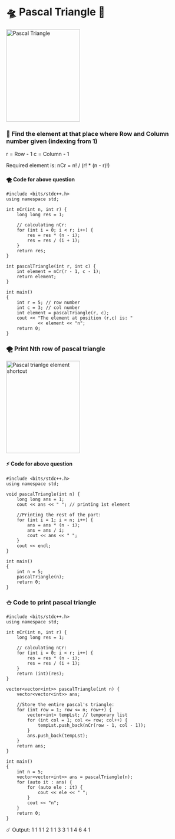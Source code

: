 # :flying_saucer: Pascal Triangle :rocket:
<img align="center" alt="Pascal Triangle" height="250" width="200" src="https://upload.wikimedia.org/wikipedia/commons/0/0d/PascalTriangleAnimated2.gif">

### :construction: Find the element at that place where Row and Column number given (indexing from 1)


r = Row - 1
c = Column - 1

Required element is: nCr = n! / (r! * (n - r)!)

#### :tornado: Code for above question

```
#include <bits/stdc++.h>
using namespace std;

int nCr(int n, int r) {
    long long res = 1;

    // calculating nCr:
    for (int i = 0; i < r; i++) {
        res = res * (n - i);
        res = res / (i + 1);
    }
    return res;
}

int pascalTriangle(int r, int c) {
    int element = nCr(r - 1, c - 1);
    return element;
}

int main()
{
    int r = 5; // row number
    int c = 3; // col number
    int element = pascalTriangle(r, c);
    cout << "The element at position (r,c) is: "
            << element << "n";
    return 0;
}
```

### :tornado: Print Nth row of pascal triangle

<img align="center" alt="Pascal trianlge element shortcut" height="250" width="200" src="https://static.takeuforward.org/wp/uploads/2023/04/Screenshot-2023-04-30-214245.png">

#### :zap: Code for above question
```
#include <bits/stdc++.h>
using namespace std;

void pascalTriangle(int n) {
    long long ans = 1;
    cout << ans << " "; // printing 1st element

    //Printing the rest of the part:
    for (int i = 1; i < n; i++) {
        ans = ans * (n - i);
        ans = ans / i;
        cout << ans << " ";
    }
    cout << endl;
}

int main()
{
    int n = 5;
    pascalTriangle(n);
    return 0;
}
```

### :snowman: Code to print pascal triangle
```
#include <bits/stdc++.h>
using namespace std;

int nCr(int n, int r) {
    long long res = 1;

    // calculating nCr:
    for (int i = 0; i < r; i++) {
        res = res * (n - i);
        res = res / (i + 1);
    }
    return (int)(res);
}

vector<vector<int>> pascalTriangle(int n) {
    vector<vector<int>> ans;

    //Store the entire pascal's triangle:
    for (int row = 1; row <= n; row++) {
        vector<int> tempLst; // temporary list
        for (int col = 1; col <= row; col++) {
            tempLst.push_back(nCr(row - 1, col - 1));
        }
        ans.push_back(tempLst);
    }
    return ans;
}

int main()
{
    int n = 5;
    vector<vector<int>> ans = pascalTriangle(n);
    for (auto it : ans) {
        for (auto ele : it) {
            cout << ele << " ";
        }
        cout << "n";
    }
    return 0;
}
```

:comet: Output:
1
1 1
1 2 1
1 3 3 1
1 4 6 4 1